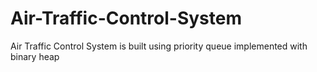 # Air-Traffic-Control-System
Air Traffic Control System is built using priority queue implemented with binary heap
